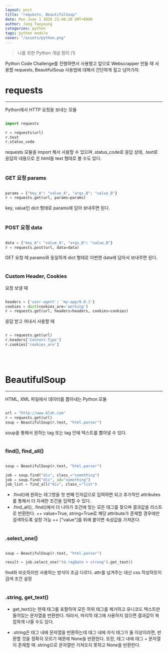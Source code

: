 ```yaml
---
layout: post
title: "requests, BeautifulSoup"
date: Mun June 1 2020 23:40:20 GMT+0900
author: Jang Taeyoung
categories: python
tags: python module
cover: "/assets/python.png"
---
```


> 나를 위한 Python 개념 정리 (1)

Python Code Challenge를 진행하면서 사용했고 앞으로 Webscrapper 만들 때 사용할 requests, BeautifulSoup 사용법에 대해서 간단하게 짚고 넘어가자.

# requests

---

Python에서 HTTP 요청을 보내는 모듈

```python

import requests

r = requests(url)
r.text
r.status_code

```

requests 모듈을 import 해서 사용할 수 있으며 .status_code로 응답 상태, .text로 응답의 내용으로 온 html을 text 형태로 볼 수도 있다.
<br /><br />

### GET 요청 params

```python

params = {"key_A": "value_A", "args_B": "value_B"}
r = requests.get(url, params=params)

```

key, value인 dict 형태로 params에 담아 보내주면 된다.
<br /><br />

### POST 요청 data

```python

data = {"key_A": "value_A", "args_B": "value_B"}
r = requests.post(url, data=data)

```

GET 요청 때 params와 동일하게 dict 형태로 이번엔 data에 담아서 보내주면 된다.
<br /><br />

### Custom Header, Cookies

요청 보낼 때

```python

headers = {'user-agent': 'my-app/0.0.1'}
cookies = dict(cookies_are='working')
r = requests.get(url, headers=headers, cookies=cookies)

```

응답 받고 꺼내서 사용할 때

```python

r = requests.get(url)
r.headers['Content-Type']
r.cookies['cookies_are']

```

<br /><br />

# BeautifulSoup

---

HTML, XML 파일에서 데이터를 뽑아내는 Python 모듈

```python

url = "http://www.blah.com"
r = requests.get(url)
soup = BeautifulSoup(r.text, "html.parser")

```

soup을 통해서 원하는 tag 또는 tag 안에 텍스트를 뽑아낼 수 있다.
<br /><br />

### find(), find_all()

```python

soup = BeautifulSoup(r.text, "html.parser")

job = soup.find("div", class_="something")
job = soup.find("div", id="something")
job_list = find_all("div", class_="list")

```

- .find()에 원하는 태그명을 첫 번째 인자값으로 입력하면 되고 추가적인 attributes를 통해서 더 자세한 조건을 입력할 수 있다.
- .find_all(), .find()에서 더 나아가 조건에 맞는 모든 태그를 찾으며 결과값을 리스트로 반환한다.
  ++ value=True, string=True로 해당 attribute가 존재할 경우에만 검색하도록 설정 가능
  ++ ["value"]를 뒤에 붙이면 속성값을 가져온다.
  <br /><br />

### .select_one()

```python

soup = BeautifulSoup(r.text, "html.parser")

result = job.select_one("td.regDate > strong").get_text()

```

find와 비슷하지만 사용하는 방식이 조금 다르다. attr를 넘겨주는 대신 css 작성하듯이 검색 조건 설정
<br /><br />

### .string, get_text()

- get_text()는 현재 태그를 포함하여 모든 하위 태그를 제거하고 유니코드 텍스트만 들어있는 문자열을 반환한다. 따라서, 마지막 태그에 사용하지 않으면 결과값이 복잡하게 나올 수도 있다.

- .string은 태그 내에 문자열을 반환하는데 태그 내에 자식 태그가 둘 이상이라면, 반환할 것을 정확히 모르기 때문에 None을 반환한다. 또한, 태그 내에 태그 + 문자열이 존재할 때 .string으로 문자열만 가져오지 못하고 None을 반환한다.
